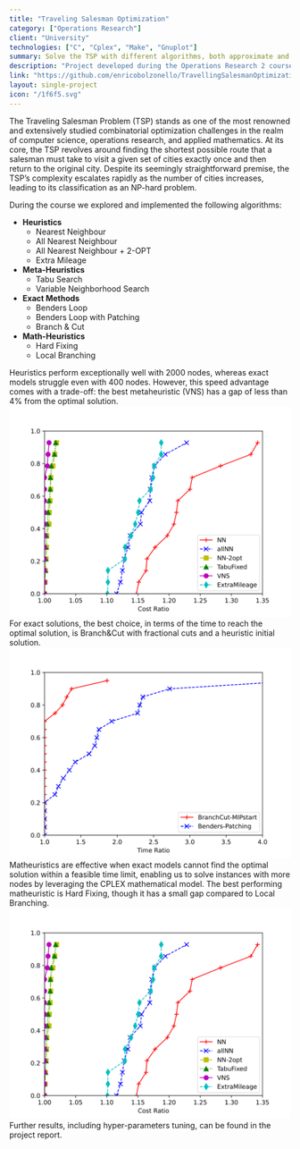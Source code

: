 ```yaml
---
title: "Traveling Salesman Optimization"
category: ["Operations Research"]
client: "University"
technologies: ["C", "Cplex", "Make", "Gnuplot"]
summary: Solve the TSP with different algorithms, both approximate and exact.
description: "Project developed during the Operations Research 2 course in the academic year 2023/24. The aim of the project is to explore different approaches for solving the famous Travelling Salesman Problem (TSP), ranging from very approximate solutions with heuristic algorithms down to exact methods employing CPLEX MIP solver."
link: "https://github.com/enricobolzonello/TravellingSalesmanOptimization"
layout: single-project
icon: "/1f6f5.svg"
---
```


The Traveling Salesman Problem (TSP) stands as one of the most renowned and extensively studied combinatorial optimization challenges in the realm of computer science, operations research, and applied mathematics. At its core, the TSP revolves around finding the shortest possible route that a salesman must take to visit a given set of cities exactly once and then return to the original city. Despite its seemingly straightforward premise, the TSP’s complexity escalates rapidly as the number of cities increases, leading to its classification as an NP-hard problem. 

During the course we explored and implemented the following algorithms:
- **Heuristics**
    - Nearest Neighbour
    - All Nearest Neighbour
    - All Nearest Neighbour + 2-OPT
    - Extra Mileage
- **Meta-Heuristics**
    - Tabu Search
    - Variable Neighborhood Search
- **Exact Methods**
    - Benders Loop
    - Benders Loop with Patching
    - Branch & Cut
- **Math-Heuristics**
    - Hard Fixing
    - Local Branching

Heuristics perform exceptionally well with 2000 nodes, whereas exact models struggle even with 400 nodes. However, this speed advantage comes with a trade-off: the best metaheuristic (VNS) has a gap of less than 4% from the optimal solution.
![Heuristics Results](images/metaheur.png?width=50)
For exact solutions, the best choice, in terms of the time to reach the optimal solution, is Branch&Cut with fractional cuts and a heuristic initial solution.
![Exact Results](images/exact2.png?width=50)
Matheuristics are effective when exact models cannot find the optimal solution within a feasible time limit, enabling us to solve instances with more nodes by leveraging the CPLEX mathematical model. The best performing matheuristic is Hard Fixing, though it has a small gap compared to Local Branching.
![Meta-Heuristics Results](images/metaheur.png?width=50)
Further results, including hyper-parameters tuning, can be found in the project report.